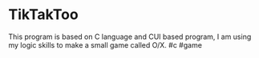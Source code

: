 # TikTakToo
This program is based on C language and CUI based program, I am using my logic skills to make a small game called O/X.
#c #game
